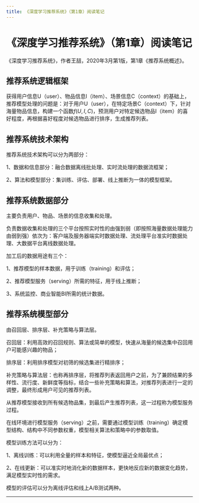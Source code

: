 ```yaml
---
title: 《深度学习推荐系统》（第1章）阅读笔记
---
```


# 《深度学习推荐系统》（第1章）阅读笔记

<script type="text/javascript" src="/include/head.js"></script>

《深度学习推荐系统》，作者王喆，2020年3月第1版，第1章《推荐系统概述》。

## 推荐系统逻辑框架

获得用户信息U（user）、物品信息I（item）、场景信息C（context）的基础上，推荐模型处理的问题是：对于用户U（user），在特定场景C（context）下，针对海量物品信息，构建一个函数$f(U,I,C)$，预测用户对特定候选物品I（item）的喜好程度，再根据喜好程度对候选物品进行排序，生成推荐列表。

## 推荐系统技术架构

推荐系统技术架构可以分为两部分：

1、数据和信息部分：融合数据离线批处理、实时流处理的数据流框架；

2、算法和模型部分：集训练、评估、部署、线上推断为一体的模型框架。

## 推荐系统数据部分

主要负责用户、物品、场景的信息收集和处理。

负责数据收集和处理的三个平台按照实时性的由强到弱（即按照海量数据处理能力由弱到强）依次为：客户端及服务器端实时数据处理、流处理平台准实时数据处理、大数据平台离线数据处理。

加工后的数据用途有三个：

1、推荐模型的样本数据，用于训练（training）和评估；

2、推荐模型服务（serving）所需的特征，用于线上推断；

3、系统监控、商业智能BI所需的统计数据。

## 推荐系统模型部分

由召回层、排序层、补充策略与算法层。

召回层：利用高效的召回规则、算法或简单的模型，快速从海量的候选集中召回用户可能感兴趣的物品；

排序层：利用排序模型对初筛的候选集进行精排序；

补充策略与算法层：也称再排序层，将推荐列表返回用户之前，为了兼顾结果的多样性、流行度、新鲜度等指标，结合一些补充策略和算法，对推荐列表进行一定的调整，最终形成用户可见的推荐列表。

从推荐模型接收到所有候选物品集，到最后产生推荐列表，这一过程称为模型服务过程。

在线环境进行模型服务（serving）之前，需要通过模型训练（training）确定模型结构、结构中不同参数权重，模型相关算法和策略中的参数取值。

模型训练方法可以分为：

1、离线训练：可以利用全量的样本和特征，使模型逼近全局最优点；

2、在线更新：可以准实时地消化新的数据样本，更快地反应新的数据变化趋势，满足模型实时性的需求。

模型的评估可以分为离线评估和线上A/B测试两种。

---

<script type="text/javascript" src="/include/tail.js"></script>

